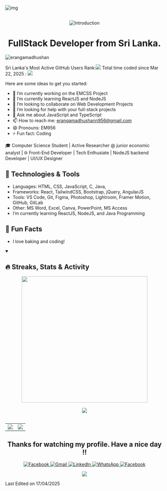![img](https://github.com/user-attachments/assets/dc005b1a-0c27-4d5b-b1b8-ea6ff06893cf)<br/>
<br/>

<div align="center"><img src="https://capsule-render.vercel.app/api?type=waving&color=gradient&height=200&section=header&text=Hi%20There!%20👋&fontSize=75&animation=fadeIn&fontAlignY=35&desc=I'm%20Eranga%20Madhushan%20|BCS%20Student%20at%20University%20of%20Ruhuna%20,Sri%20Lanka&descAlignY=55&descAlign=62" alt="Introduction"/></div>
<h1 align="center">FullStack Developer from Sri Lanka.</h1>
<p align="left"> <img src="https://komarev.com/ghpvc/?username=erangamadhushan&label=Profile%20views&color=blue&style=flat" alt="erangamadhushan" /> </p>
Sri Lanka's Most Active GitHub Users Rank:<img src="https://user-badge.committers.top/sri_lanka/Erangamadhushan.svg"/>
Total time coded since Mar 22, 2025 :
<img src="https://wakatime.com/badge/user/11c2a7f7-000a-495d-81ba-833ef045dccf.svg"/>

Here are some ideas to get you started:

- 🔭 I’m currently working on the EMCSS Project
- 🌱 I’m currently learning ReactJS and NodeJS
- 👯 I’m looking to collaborate on Web Development Projects
- 🤔 I’m looking for help with your full-stack projects
- 💬 Ask me about JavaScript and TypeScript
- 📫 How to reach me: <a mailto="erangamadhushann956@gmail.com">erangamadhushann956@gmail.com</a>
- 😄 Pronouns: EM956
- ⚡ Fun fact: Coding

🎓 Computer Science Student | Active Researcher @ junior economic analyst | 🌐 Front-End Developer | Tech Enthusiate | NodeJS backend Developer | UI/UX Designer 

## 🔧 Technologies & Tools

- Languages: HTML, CSS, JavaScript, C, Java, 
- Frameworks: React, TailwindCSS, Bootstrap, jQuery, AngularJS
- Tools: VS Code, Git, Figma, Photoshop, Lightroom, Framer Motion, GitHub, GitLab
- Other: MS Word, Excel, Canva, PowerPoint, MS Access
- I’m currently learning ReactJS, NodeJS, and  Java Programming
## 🌱 Fun Facts
- I love baking and coding!

 
<details open>  
  <summary><h2>🔥 Streaks, Stats & Activity</h2></summary>
<p align="center"
    <img align="center" width="400" src="https://github-readme-stats.vercel.app/api?username=Erangamadhushan&show_icons=true&hide_border=true&title_color=FFFFFF&bg_color=000000&text_color=FFFFFF&icon_color=FF0000&ring_color=FF0000" />
    <img align="center" width="400" src="https://streak-stats.demolab.com/?user=Erangamadhushan&theme=highcontrast&border=000000&ring=FF0000&fire=FF0000&currStreakNum=FF0000&currStreakLabel=FF0000&card_height=205" />
    <br/><br/
<img width="805" src="https://github-readme-activity-graph.vercel.app/graph?username=Erangamadhushan&theme=high-contrast&hide_border=true&area=true&point=FF0000&area_color=FF0000&line=FF0000" />
    <img align="center" src="https://github-readme-stats.vercel.app/api/top-langs/?username=Erangamadhushan&layout=compact&bg_color=000000&text_color=FFFFFF&hide_border=true&card_width=805&title_color=FF0000" />
    <br/><br/>
    
</p>
</details>
 <table>
  <tr>
     <td style="width:50%">
     <img src="http://github-profile-summary-cards.vercel.app/api/cards/most-commit-language?username=Erangamadhushan&theme=tokyonight" />
   </td>
    <td style="width=50%">
      <img src="https://github-readme-stats.vercel.app/api/wakatime?username=Erangamadhushan"/>
   </td>
  </tr>
 </table>
<h2 align="center">Thanks for watching my profile. Have a nice day !!</h2>
<!-- Footer -->
<div align="center">
  <p align="center">
  <a href="https://github.com/Erangamadhushan">
    <img src="https://img.shields.io/badge/Git%20Hub-1877F2?logo=github&logoColor=white&style=for-the-badge" alt="Facebook">
  </a>
  <a href="erangamadhushann956@gmail.com">
    <img src="https://img.shields.io/badge/Gmail-FAB12F?logo=gmail&logoColor=white&style=for-the-badge" alt="Gmail">
  </a>
  <a href="">
    <img src="https://img.shields.io/badge/LinkedIn-0A66C2?logo=linkedin&logoColor=white&style=for-the-badge" alt="LinkedIn">
  </a>
  <a href="">
    <img src="https://img.shields.io/badge/WhatsApp-25D366?logo=whatsapp&logoColor=white&style=for-the-badge" alt="WhatsApp">
  </a>
  <a href="https://www.facebook.com/Eranga Madhushan">
    <img src="https://img.shields.io/badge/Facebook-1877F2?logo=facebook&logoColor=white&style=for-the-badge" alt="Facebook">
  </a>
</p>
 <img src="https://capsule-render.vercel.app/api?type=waving&color=gradient&height=100&section=footer"/>
</div>
<p>Last Edited on 17/04/2025</p>
